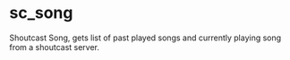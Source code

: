 sc_song
=======

Shoutcast Song, gets list of past played songs and currently playing song from a shoutcast server.
